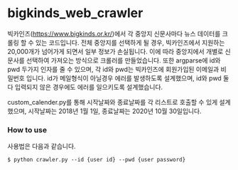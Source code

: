 # bigkinds_web_crawler   

빅카인즈(https://www.bigkinds.or.kr/)에서 각 중앙지 신문사마다 뉴스 데이터를 크롤링 할 수 있는 코드입니다. 전체 중앙지를 선택하게 될 경우, 빅카인즈에서 지원하는 20,000개가 넘어가게 되면서 일부 정보가 손실됩니다. 이에 따라 중앙지에서 개별로 신문사를 선택하여 가져오는 방식으로 크롤러를 만들었습니다. 또한 argparse에 id와 pwd 두가지 인자를 줄 수 있으며, 각 id와 pwd는 빅카인즈에 회원가입된 이메일과 비밀번호 입니다. id가 메일형식이 아닐경우 에러를 발생하도록 설계했으며, id와 pwd 둘 다 입력되지 않은 경우에도 에러를 일으키도록 설계했습니다.

custom_calender.py를 통해 시작날짜와 종료날짜를 각 리스트로 호출할 수 있게 설계했으며, 시작날짜는 2018년 1월 1일, 종료날짜는 2020년 10월 30일입니다.

### How to use   
사용법은 다음과 같습니다. 
```
$ python crawler.py --id {user id} --pwd {user password}
```
